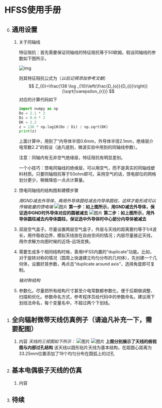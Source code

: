# HFSS使用手册

0. ## 通用设置

    1. 关于同轴线

       特征阻抗：首先需要保证同轴线的特征阻抗等于50欧姆。假设同轴线的参数如下图所示，

       ![img](https://www.pasternack.com/Images/reference-tools/images/coax2_pic.png)

       则其特征阻抗公式为（*以后记得添加参考文献*）
       $$
       Z_{0}=\frac{138 \log _{10}\left(\frac{D_{o}}{D_{i}}\right)}{\sqrt{\varepsilon_{r}}}
       $$
       对应的计算代码如下

       ```python
       import numpy as np
       Do = 2.1 * 2
       Di = 0.6 * 2
       DK = 2.2
       z = 138 * np.log10(Do / Di) / np.sqrt(DK)
       print(z)
       ```

       上面计算中，用到了“内导体半径0.6mm，外导体半径2.1mm，绝缘层介电常数2.2”的假设（迪凡提到，微波实验中用到的同轴线参数）。

       注意：同轴内有无非空气绝缘层，特征阻抗有明显差别。

       一个小技巧：馈电同轴线的绝缘层，可以用空气，而不是真实的同轴线塑料材质。只要同轴阻抗等于50ohm即可。采用空气的话，馈电部位的网格划分更少，稍微降低一点点计算量。

    2. 馈电同轴线的结构图和建模步骤

       *用GND减去外导体，再用外导体圆柱减去内导体圆柱，这样才能形成可以传输能量的馈电端*
       ![图片](https://user-images.githubusercontent.com/58317898/120826221-c66c1f00-c58c-11eb-8ee1-02541b550562.png)
       **第一步：如上图所示，用GND减去外导体，保证选中GND时外导体对应的圆被减去**
       ![图片](https://user-images.githubusercontent.com/58317898/120826788-6164f900-c58d-11eb-82a5-5ed0c9f4f16f.png)
       **第二步：如上图所示，用外导体圆柱减去内导体圆柱，保证选中外导体时中心部分内导体被减去**

    3. 双层空气盒子。尽量设置两层空气盒子，外层与天线的距离要约等于1/4波长，用作吸收边界，模拟天线放在自由空间的情况；内层尽量接近天线，用作求解方向图时候的近场-远场变换。

    4. 需要生成多个相同结构时候，善用HFSS内置的“duplicate”功能。比如，对于旋转对称的情况（圆周上快速建立均匀分布的几何体），先创建一个几何体，设置好其参数，再点击“duplicate around axis”，选择角度即可复制。

       *轴对称结构*

    5. 参数化。尽量把所有结构尺寸甚至介电常数都参数化，便于后期做调整、扫描和优化。参数命名方式，参考程序员给代码中的参数命名，建议用下划线法命名，每个变量名中，不超过两个下划线。

       

       

1. ## 全向辐射微带天线仿真例子（**请迪凡补充一下，需要配图**）

   1. 内容
   *天线的三视图如下所示：*
   ![图片](https://user-images.githubusercontent.com/58317898/120827782-60809700-c58e-11eb-8502-53eb7590b4c9.png)
   ![图片](https://user-images.githubusercontent.com/58317898/120827961-90c83580-c58e-11eb-9f58-338b16810511.png)
   **上图分别展示了天线的俯视图与内部过孔结构**
   该天线以圆形贴片天线为基本结构，在距圆心距离为33.25mm位置添加了19个均匀分布在圆弧上的过孔

2. ## 基本电偶极子天线的仿真

   1. 内容

3. ## 待续


## 

### 


### 
